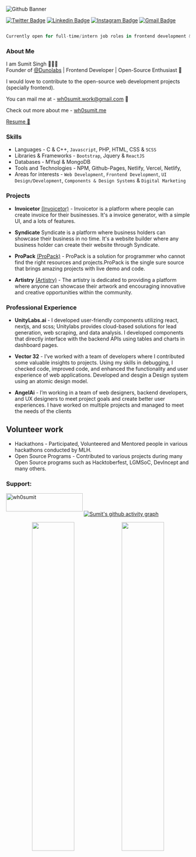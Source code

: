 ![Github Banner ](https://user-images.githubusercontent.com/76095902/174692584-ac868a40-0a48-4704-8296-0a096d0606ed.png)




[![Twitter Badge](https://img.shields.io/badge/-wh0sumit-blue?style=flat-square&logo=Twitter&logoColor=white&link=https://www.twitter.com/wh0sumit/)](https://www.twitter.com/wh0sumit/)
[![Linkedin Badge](https://img.shields.io/badge/-wh0sumit-blue?style=flat-square&logo=Linkedin&logoColor=white&link=https://www.linkedin.com/in/wh0sumit/)](https://www.linkedin.com/in/wh0sumit/)
[![Instagram Badge](https://img.shields.io/badge/-wh0sumiit-purple?style=flat-square&logo=instagram&logoColor=white&link=https://instagram.com/wh0sumiit/)](https://www.instagram.com/wh0sumiit/)
[![Gmail Badge](https://img.shields.io/badge/-wh0sumit.work@gmail.com-c14438?style=flat-square&logo=Gmail&logoColor=white&link=mailto:wh0sumit.work@gmail.com)](mailto:wh0sumit.work@gmail.com)

```javascript

Currently open for full-time/intern job roles in frontend development & UI development

```



### About Me


I am Sumit Singh 👨🏻‍🚀
<br>
Founder of [@Dunolabs](https://dubolabs.com) | Frontend Developer | Open-Source Enthusiast 💜

I would love to contribute to the open-source web development projects (specially frontend).

You can mail me at - wh0sumit.work@gmail.com 💌

Check out more about me - [wh0sumit.me](https://wh0sumit.me) 

<a href="https://wh0sumit.notion.site/wh0sumit/Sumit-Singh-0a69c9570cc34c5488ea5073231a372f" target="_blank">Resume 🔗</a>


### Skills

- Languages - C & C++, `Javascript`, PHP, HTML, CSS & `SCSS`
- Libraries & Frameworks - `Bootstrap`, Jquery & `ReactJS`
- Databases - MYsql & MongoDB
- Tools and Technologies - NPM, Github-Pages, Netlify, Vercel, Netlify,
- Areas for interests - `Web Development`, `Frontend Development`, `UI Design/Development`, `Components & Design Systems` & `Digital Marketing`

### Projects

- **Invoicetor** [(Invoicetor)](https://www.github.com/DunoLabs/Invoicetor) - Invoicetor is a platform where people can create invoice for their businesses. It's a invoice generator, with a simple UI, and a lots of features.

- **Syndicate** Syndicate is a platform where business holders can showcase their business in no time. It's a website builder where any business holder can create their website through Syndicate.

- **ProPack** [(ProPack)](https://www.github.com/wh0sumit/propack) - ProPack is a solution for programmer who cannot find the right resources and projects.ProPack is the single sure source that brings amazing projects with live demo and code.

- **Artistry** [(Artistry)](https://www.github.com/wh0sumit/artistry) - The artistry is dedicated to providing a platform where anyone can showcase their artwork and encouraging innovative and creative opportunities within the community.

### Professional Experience

- **UnityLabs.ai** - I developed user-friendly components utilizing react, nextjs, and scss; Unitylabs provides cloud-based solutions for lead
generation, web scraping, and data analysis. I developed components that directly interface with the backend APIs using tables and charts in dashboard pages.

- **Vector 32** - I’ve worked with a team of developers where I contributed some valuable insights to projects. Using my skills in
debugging, I checked code, improved code, and enhanced the functionality and user experience of web applications. Developed and desgin a Design system using an atomic design model.

- **AngelAi** - I’m working in a team of web designers, backend developers, and UX designers to meet project goals and create better user experiences. I have worked on multiple projects and managed to meet the needs of the clients



<!-- <img align="right" alt="GIF" src="Dino.gif" width = "500" height="180">
<br>

- 🌱 I’m currently learning **ReactJs**

- 💬 Ask me about **Frontend Development & Digital Marketing**

- ⚡ Fun fact **Tea is love <3**

<br>
<br> -->

## Volunteer work

- Hackathons - Participated, Volunteered and Mentored people in various hackathons conducted by MLH.
- Open Source Programs - Contributed to various projects during many Open Source programs such as Hacktoberfest, LGMSoC, DevIncept and many others.


<h3 align="left">Support:</h3>
<p><a href="https://github.com/sponsors/wh0sumit"> <img align="left" src="https://cdn.buymeacoffee.com/buttons/v2/default-yellow.png" height="50" width="210" alt="wh0sumit" /></a></p>

<br><br>

[![Sumit's github activity graph](https://activity-graph.herokuapp.com/graph?username=wh0sumit&theme=xcode)](https://git.io/wh0sumit)

<p align="center">
	
  <img width="48%" src="https://github-readme-stats.vercel.app/api?username=wh0sumit&show_icons=true&theme=tokyonight" />
  <img width="48%" src="https://github-readme-streak-stats.herokuapp.com/?user=wh0sumit&theme=tokyonight" />
</p>
